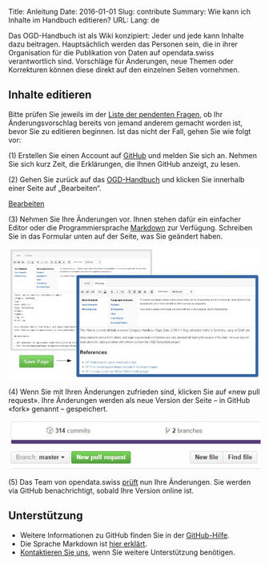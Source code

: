 Title: Anleitung
Date: 2016-01-01
Slug: contribute
Summary: Wie kann ich Inhalte im Handbuch editieren?
URL:
Lang: de


Das OGD-Handbuch ist als Wiki konzipiert: Jeder und jede kann Inhalte dazu beitragen. Hauptsächlich werden das Personen sein, die in ihrer Organisation für die Publikation von Daten auf opendata.swiss verantwortlich sind. Vorschläge für Änderungen, neue Themen oder Korrekturen können diese direkt auf den einzelnen Seiten vornehmen.

## Inhalte editieren

Bitte prüfen Sie jeweils im der [Liste der pendenten Fragen](https://github.com/opendata-swiss/ogd-handbook-wiki/issues), ob Ihr Änderungsvorschlag bereits von jemand anderem gemacht worden ist, bevor Sie zu editieren beginnen. Ist das nicht der Fall, gehen Sie wie folgt vor:

(1) Erstellen Sie einen Account auf [GitHub](https://github.com/) und melden Sie sich an. Nehmen Sie sich kurz Zeit, die Erklärungen, die Ihnen GitHub anzeigt, zu lesen.

(2) Gehen Sie zurück auf das [OGD-Handbuch](http://handbook.opendata.swiss) und klicken Sie innerhalb einer Seite auf „Bearbeiten“.

<a class="btn btn-success btn-lg" href="#">Bearbeiten</a>

(3) Nehmen Sie Ihre Änderungen vor. Ihnen stehen dafür ein einfacher Editor oder die Programmiersprache [Markdown](/images/contribution-howto-markdown.jpg) zur Verfügung. Schreiben Sie in das Formular unten auf der Seite, was Sie geändert haben.

![](/images/contribution-howto-github.jpg)

(4) Wenn Sie mit Ihren Änderungen zufrieden sind, klicken Sie auf «new pull request». Ihre Änderungen werden als neue Version der Seite – in GitHub «fork» genannt – gespeichert.

![](/images/newpullrequest.png)

(5) Das Team von opendata.swiss [prüft](/images/contribution-howto-pullrequest.jpg) nun Ihre Änderungen. Sie werden via GitHub benachrichtigt, sobald Ihre Version online ist.

## Unterstützung

- Weitere Informationen zu GitHub finden Sie in der [GitHub-Hilfe](https://help.github.com/).
- Die Sprache Markdown ist [hier erklärt](http://en.support.wordpress.com/markdown-quick-reference/).
- [Kontaktieren Sie uns](mailto:opendata@bar.admin.ch), wenn Sie weitere Unterstützung benötigen.
